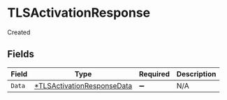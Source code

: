 # TLSActivationResponse

Created


## Fields

| Field                                                                          | Type                                                                           | Required                                                                       | Description                                                                    |
| ------------------------------------------------------------------------------ | ------------------------------------------------------------------------------ | ------------------------------------------------------------------------------ | ------------------------------------------------------------------------------ |
| `Data`                                                                         | [*TLSActivationResponseData](../../models/shared/tlsactivationresponsedata.md) | :heavy_minus_sign:                                                             | N/A                                                                            |